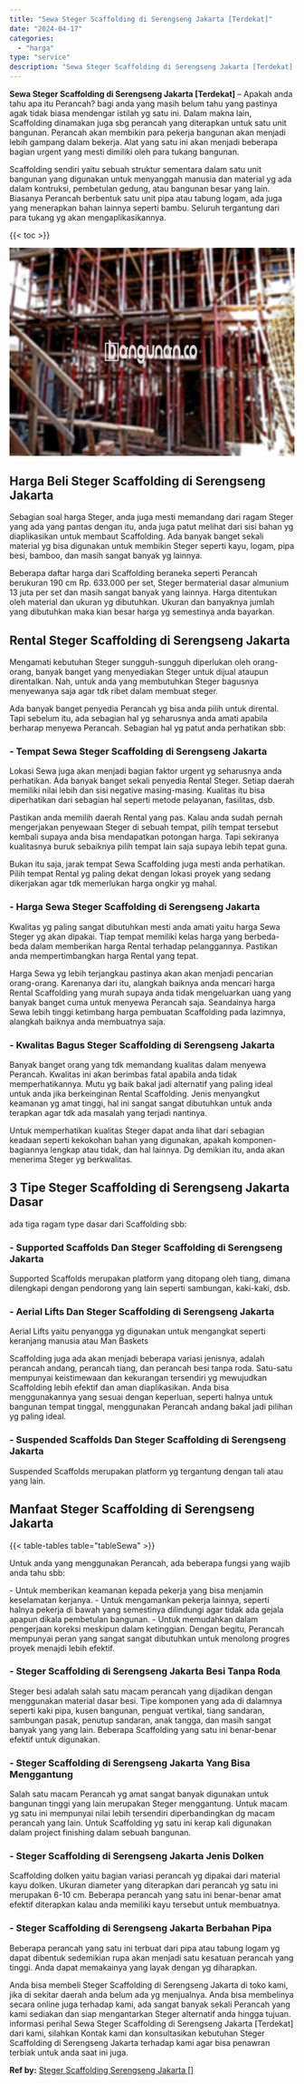 ```yaml
---
title: "Sewa Steger Scaffolding di Serengseng Jakarta [Terdekat]"
date: "2024-04-17"
categories: 
  - "harga"
type: "service"
description: "Sewa Steger Scaffolding di Serengseng Jakarta [Terdekat]. Anda bisa membeli Steger Scaffolding di Serengseng Jakarta di toko kami, jika di sekitar daerah and..."
---
```


**Sewa Steger Scaffolding di Serengseng Jakarta \[Terdekat\]** – Apakah anda tahu apa itu Perancah? bagi anda yang masih belum tahu yang pastinya agak tidak biasa mendengar istilah yg satu ini. Dalam makna lain, Scaffolding dinamakan juga sbg perancah yang diterapkan untuk satu unit bangunan. Perancah akan membikin para pekerja bangunan akan menjadi lebih gampang dalam bekerja. Alat yang satu ini akan menjadi beberapa bagian urgent yang mesti dimiliki oleh para tukang bangunan.

Scaffolding sendiri yaitu sebuah struktur sementara dalam satu unit bangunan yang digunakan untuk menyanggah manusia dan material yg ada dalam kontruksi, pembetulan gedung, atau bangunan besar yang lain. Biasanya Perancah berbentuk satu unit pipa atau tabung logam, ada juga yang menerapkan bahan lainnya seperti bambu. Seluruh tergantung dari para tukang yg akan mengaplikasikannya.

{{< toc >}}

![Sewa Steger Scaffolding di Serengseng Jakarta [Terdekat]](/images/sewa-scaffolding-steger-10.png)

## Harga Beli Steger Scaffolding di Serengseng Jakarta

Sebagian soal harga Steger, anda juga mesti memandang dari ragam Steger yang ada yang pantas dengan itu, anda juga patut melihat dari sisi bahan yg diaplikasikan untuk membaut Scaffolding. Ada banyak banget sekali material yg bisa digunakan untuk membikin Steger seperti kayu, logam, pipa besi, bamboo, dan masih sangat banyak yg lainnya.

Beberapa daftar harga dari Scaffolding beraneka seperti Perancah berukuran 190 cm Rp. 633.000 per set, Steger bermaterial dasar almunium 13 juta per set dan masih sangat banyak yang lainnya. Harga ditentukan oleh material dan ukuran yg dibutuhkan. Ukuran dan banyaknya jumlah yang dibutuhkan maka kian besar harga yg semestinya anda bayarkan.

## Rental Steger Scaffolding di Serengseng Jakarta

Mengamati kebutuhan Steger sungguh-sungguh diperlukan oleh orang-orang, banyak banget yang menyediakan Steger untuk dijual ataupun direntalkan. Nah, untuk anda yang membutuhkan Steger bagusnya menyewanya saja agar tdk ribet dalam membuat steger.

Ada banyak banget penyedia Perancah yg bisa anda pilih untuk dirental. Tapi sebelum itu, ada sebagian hal yg seharusnya anda amati apabila berharap menyewa Perancah. Sebagian hal yg patut anda perhatikan sbb:

### \- Tempat Sewa Steger Scaffolding di Serengseng Jakarta

Lokasi Sewa juga akan menjadi bagian faktor urgent yg seharusnya anda perhatikan. Ada banyak banget sekali penyedia Rental Steger. Setiap daerah memiliki nilai lebih dan sisi negative masing-masing. Kualitas itu bisa diperhatikan dari sebagian hal seperti metode pelayanan, fasilitas, dsb.

Pastikan anda memilih daerah Rental yang pas. Kalau anda sudah pernah mengerjakan penyewaan Steger di sebuah tempat, pilih tempat tersebut kembali supaya anda bisa mendapatkan potongan harga. Tapi sekiranya kualitasnya buruk sebaiknya pilih tempat lain saja supaya lebih tepat guna.

Bukan itu saja, jarak tempat Sewa Scaffolding juga mesti anda perhatikan. Pilih tempat Rental yg paling dekat dengan lokasi proyek yang sedang dikerjakan agar tdk memerlukan harga ongkir yg mahal.

### \- Harga Sewa Steger Scaffolding di Serengseng Jakarta

Kwalitas yg paling sangat dibutuhkan mesti anda amati yaitu harga Sewa Steger yg akan dipakai. Tiap tempat memiliki kelas harga yang berbeda-beda dalam memberikan harga Rental terhadap pelanggannya. Pastikan anda mempertimbangkan harga Rental yang tepat.

Harga Sewa yg lebih terjangkau pastinya akan akan menjadi pencarian orang-orang. Karenanya dari itu, alangkah baiknya anda mencari harga Rental Scaffolding yang murah supaya anda tidak mengeluarkan uang yang banyak banget cuma untuk menyewa Perancah saja. Seandainya harga Sewa lebih tinggi ketimbang harga pembuatan Scaffolding pada lazimnya, alangkah baiknya anda membuatnya saja.

### \- Kwalitas Bagus Steger Scaffolding di Serengseng Jakarta

Banyak banget orang yang tdk memandang kualitas dalam menyewa Perancah. Kwalitas ini akan berimbas fatal apabila anda tidak memperhatikannya. Mutu yg baik bakal jadi alternatif yang paling ideal untuk anda jika berkeinginan Rental Scaffolding. Jenis menyangkut keamanan yg amat tinggi, hal ini sangat sangat dibutuhkan untuk anda terapkan agar tdk ada masalah yang terjadi nantinya.

Untuk memperhatikan kualitas Steger dapat anda lihat dari sebagian keadaan seperti kekokohan bahan yang digunakan, apakah komponen-bagiannya lengkap atau tidak, dan hal lainnya. Dg demikian itu, anda akan menerima Steger yg berkwalitas.

## 3 Tipe Steger Scaffolding di Serengseng Jakarta Dasar

ada tiga ragam type dasar dari Scaffolding sbb:

### \- Supported Scaffolds Dan Steger Scaffolding di Serengseng Jakarta

Supported Scaffolds merupakan platform yang ditopang oleh tiang, dimana dilengkapi dengan pendorong yang lain seperti sambungan, kaki-kaki, dsb.

### \- Aerial Lifts Dan Steger Scaffolding di Serengseng Jakarta

Aerial Lifts yaitu penyangga yg digunakan untuk mengangkat seperti keranjang manusia atau Man Baskets

Scaffolding juga ada akan menjadi beberapa variasi jenisnya, adalah perancah andang, perancah tiang, dan perancah besi tanpa roda. Satu-satu mempunyai keistimewaan dan kekurangan tersendiri yg mewujudkan Scaffolding lebih efektif dan aman diaplikasikan. Anda bisa menggunakannya yang sesuai dengan keperluan, seperti halnya untuk bangunan tempat tinggal, menggunakan Perancah andang bakal jadi pilihan yg paling ideal.

### \- Suspended Scaffolds Dan Steger Scaffolding di Serengseng Jakarta

Suspended Scaffolds merupakan platform yg tergantung dengan tali atau yang lain.

## Manfaat Steger Scaffolding di Serengseng Jakarta

{{< table-tables table="tableSewa" >}}

Untuk anda yang menggunakan Perancah, ada beberapa fungsi yang wajib anda tahu sbb:

\- Untuk memberikan keamanan kepada pekerja yang bisa menjamin keselamatan kerjanya. - Untuk mengamankan pekerja lainnya, seperti halnya pekerja di bawah yang semestinya dilindungi agar tidak ada gejala apapun dikala pembetulan bangunan. - Untuk memudahkan dalam pengerjaan koreksi meskipun dalam ketinggian. Dengan begitu, Perancah mempunyai peran yang sangat sangat dibutuhkan untuk menolong progres proyek menajdi lebih efektif.

### \- Steger Scaffolding di Serengseng Jakarta Besi Tanpa Roda

Steger besi adalah salah satu macam perancah yang dijadikan dengan menggunakan material dasar besi. Tipe komponen yang ada di dalamnya seperti kaki pipa, kusen bangunan, penguat vertikal, tiang sandaran, sambungan pasak, penutup sandaran, anak tangga, dan masih sangat banyak yang yang lain. Beberapa Scaffolding yang satu ini benar-benar efektif untuk digunakan.

### \- Steger Scaffolding di Serengseng Jakarta Yang Bisa Menggantung

Salah satu macam Perancah yg amat sangat banyak digunakan untuk bangunan tinggi yang lain merupakan Steger menggantung. Untuk macam yg satu ini mempunyai nilai lebih tersendiri diperbandingkan dg macam perancah yang lain. Untuk Scaffolding yg satu ini kerap kali digunakan dalam project finishing dalam sebuah bangunan.

### \- Steger Scaffolding di Serengseng Jakarta Jenis Dolken

Scaffolding dolken yaitu bagian variasi perancah yg dipakai dari material kayu dolken. Ukuran diameter yang diterapkan dari perancah yg satu ini merupakan 6-10 cm. Beberapa perancah yang satu ini benar-benar amat efektif diterapkan kalau anda memiliki kayu tersebut untuk membuatnya.

### \- Steger Scaffolding di Serengseng Jakarta Berbahan Pipa

Beberapa perancah yang satu ini terbuat dari pipa atau tabung logam yg dapat dibentuk sedemikian rupa akan menjadi satu kesatuan perancah yang tinggi. Anda dapat memakainya yang layak dengan yg diharapkan.

Anda bisa membeli Steger Scaffolding di Serengseng Jakarta di toko kami, jika di sekitar daerah anda belum ada yg menjualnya. Anda bisa membelinya secara online juga terhadap kami, ada sangat banyak sekali Perancah yang kami sediakan dan siap mengantarkan Steger alternatif anda hingga tujuan. informasi perihal Sewa Steger Scaffolding di Serengseng Jakarta \[Terdekat\] dari kami, silahkan Kontak kami dan konsultasikan kebutuhan Steger Scaffolding di Serengseng Jakarta terhadap kami agar bisa penawran terbiak untuk anda saat ini juga.

**Ref by:** [Steger Scaffolding Serengseng Jakarta []](https://id.wikipedia.org/wiki/Steger)
